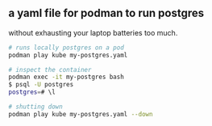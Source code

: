 ## a yaml file for podman to run postgres
without exhausting your laptop batteries too much.

```bash
# runs locally postgres on a pod
podman play kube my-postgres.yaml 

# inspect the container
podman exec -it my-postgres bash
$ psql -U postgres
postgres=# \l

# shutting down
podman play kube my-postgres.yaml --down
```